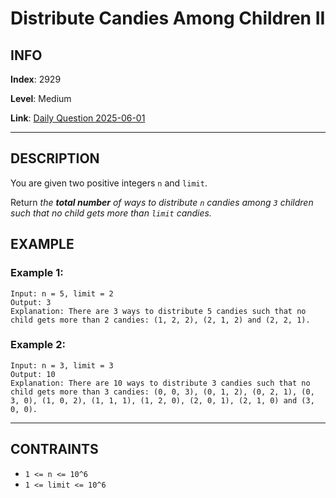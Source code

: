 # Distribute Candies Among Children II

## INFO

**Index**: 2929

**Level**: Medium

**Link**: [Daily Question 2025-06-01](https://leetcode.com/problems/distribute-candies-among-children-ii/description/?envType=daily-question&envId=2025-06-01)

---

## DESCRIPTION

You are given two positive integers `n` and `limit`.

Return _the **total number** of ways to distribute `n` candies among `3` children such that no child gets more than `limit` candies._

## EXAMPLE

### Example 1:

    Input: n = 5, limit = 2
    Output: 3
    Explanation: There are 3 ways to distribute 5 candies such that no child gets more than 2 candies: (1, 2, 2), (2, 1, 2) and (2, 2, 1).

### Example 2:

    Input: n = 3, limit = 3
    Output: 10
    Explanation: There are 10 ways to distribute 3 candies such that no child gets more than 3 candies: (0, 0, 3), (0, 1, 2), (0, 2, 1), (0, 3, 0), (1, 0, 2), (1, 1, 1), (1, 2, 0), (2, 0, 1), (2, 1, 0) and (3, 0, 0).

---

## CONTRAINTS

- `1 <= n <= 10^6`
- `1 <= limit <= 10^6`
